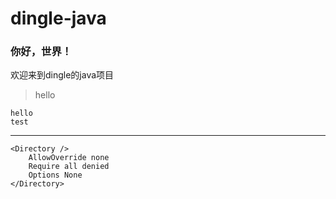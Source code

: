 # dingle-java
### 你好，世界！
欢迎来到dingle的java项目

> hello 

    hello
    test

---

    <Directory />
        AllowOverride none
        Require all denied
        Options None
    </Directory>
    
    


